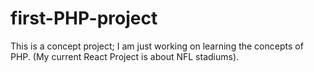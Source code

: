 # first-PHP-project

This is a concept project; I am just working on learning the concepts of PHP. (My current React Project is about NFL stadiums).
